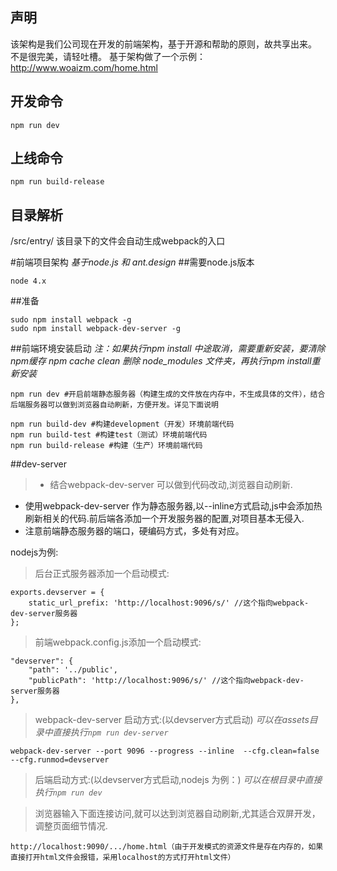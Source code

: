 ## 声明
该架构是我们公司现在开发的前端架构，基于开源和帮助的原则，故共享出来。
不是很完美，请轻吐槽。
基于架构做了一个示例：http://www.woaizm.com/home.html

## 开发命令
```
npm run dev
```

## 上线命令
```
npm run build-release
```

## 目录解析
/src/entry/
该目录下的文件会自动生成webpack的入口

#前端项目架构
*基于node.js 和 ant.design*
##需要node.js版本
```
node 4.x
```
##准备
```
sudo npm install webpack -g
sudo npm install webpack-dev-server -g
```
##前端环境安装启动
*注：如果执行npm install 中途取消，需要重新安装，要清除npm缓存 npm cache clean 删除 node_modules 文件夹，再执行npm install重新安装*
```
npm run dev #开启前端静态服务器（构建生成的文件放在内存中，不生成具体的文件），结合后端服务器可以做到浏览器自动刷新，方便开发。详见下面说明

npm run build-dev #构建development（开发）环境前端代码
npm run build-test #构建test（测试）环境前端代码
npm run build-release #构建（生产）环境前端代码
```

##dev-server
>- 结合webpack-dev-server 可以做到代码改动,浏览器自动刷新.
 - 使用webpack-dev-server 作为静态服务器,以--inline方式启动,js中会添加热刷新相关的代码.前后端各添加一个开发服务器的配置,对项目基本无侵入.
 - 注意前端静态服务器的端口，硬编码方式，多处有对应。

nodejs为例:

> 后台正式服务器添加一个启动模式:

```
exports.devserver = {
    static_url_prefix: 'http://localhost:9096/s/' //这个指向webpack-dev-server服务器
};
```
> 前端webpack.config.js添加一个启动模式:

```
"devserver": {
    "path": '../public',
    "publicPath": 'http://localhost:9096/s/' //这个指向webpack-dev-server服务器
},
```

> webpack-dev-server 启动方式:(以devserver方式启动)
*可以在assets目录中直接执行`npm run dev-server`*    

```
webpack-dev-server --port 9096 --progress --inline  --cfg.clean=false --cfg.runmod=devserver
```

> 后端启动方式:(以devserver方式启动,nodejs 为例：)
*可以在根目录中直接执行`npm run dev`*


> 浏览器输入下面连接访问,就可以达到浏览器自动刷新,尤其适合双屏开发，调整页面细节情况.

```
http://localhost:9090/.../home.html（由于开发模式的资源文件是存在内存的，如果直接打开html文件会报错，采用localhost的方式打开html文件）    
